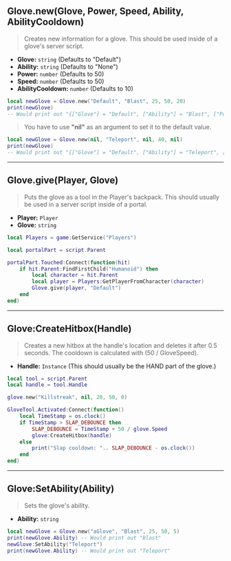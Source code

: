 ## Glove.new(Glove, Power, Speed, Ability, AbilityCooldown)
> Creates new information for a glove. This should be used inside of a glove's server script.

- **Glove:** `string` (Defaults to "Default")
- **Ability:** `string` (Defaults to "None")
- **Power:** `number` (Defaults to 50)
- **Speed:** `number` (Defaults to 50)
- **AbilityCooldown:** `number` (Defaults to 10)

```lua
local newGlove = Glove.new("Default", "Blast", 25, 50, 20)
print(newGlove)
-- Would print out "{["Glove"] = "Default", ["Ability"] = "Blast", ["Power"] = 25, ["Speed"] = 50, ["AbilityCooldown"] = 20}"
```

> You have to use **"nil"** as an argument to set it to the default value.

```lua
local newGlove = Glove.new(nil, "Teleport", nil, 40, nil)
print(newGlove)
-- Would print out "{["Glove"] = "Default", ["Ability"] = "Teleport", ["Power"] = 50, ["Speed"] = 40, ["AbilityCooldown"] = 10}"
```

---

## Glove.give(Player, Glove)
> Puts the glove as a tool in the Player's backpack. This should usually be used in a server script inside of a portal.

- **Player:** `Player`
- **Glove:** `string`

```lua
local Players = game:GetService("Players")

local portalPart = script.Parent

portalPart.Touched:Connect(function(hit)
    if hit.Parent:FindFirstChild("Humanoid") then
        local character = hit.Parent
        local player = Players:GetPlayerFromCharacter(character)
        Glove.give(player, "Default")
    end
end)
```

---

## Glove:CreateHitbox(Handle)
> Creates a new hitbox at the handle's location and deletes it after 0.5 seconds. The cooldown is calculated with (50 / GloveSpeed).

- **Handle:** `Instance` (This should usually be the HAND part of the glove.)

```lua
local tool = script.Parent
local handle = tool.Handle

glove.new("Killstreak", nil, 20, 50, 0)

GloveTool.Activated:Connect(function()
	local TimeStamp = os.clock()
	if TimeStamp > SLAP_DEBOUNCE then
		SLAP_DEBOUNCE = TimeStamp + 50 / glove.Speed
		glove:CreateHitbox(handle)
	else
		print("Slap cooldown: ".. SLAP_DEBOUNCE - os.clock())
    end
end)
```

---

## Glove:SetAbility(Ability)
> Sets the glove's ability.

- **Ability:** `string`
 
```lua
local newGlove = Glove.new("aGlove", "Blast", 25, 50, 5)
print(newGlove.Ability) -- Would print out "Blast"
newGlove:SetAbility("Teleport")
print(newGlove.Ability) -- Would print out "Teleport"
```
